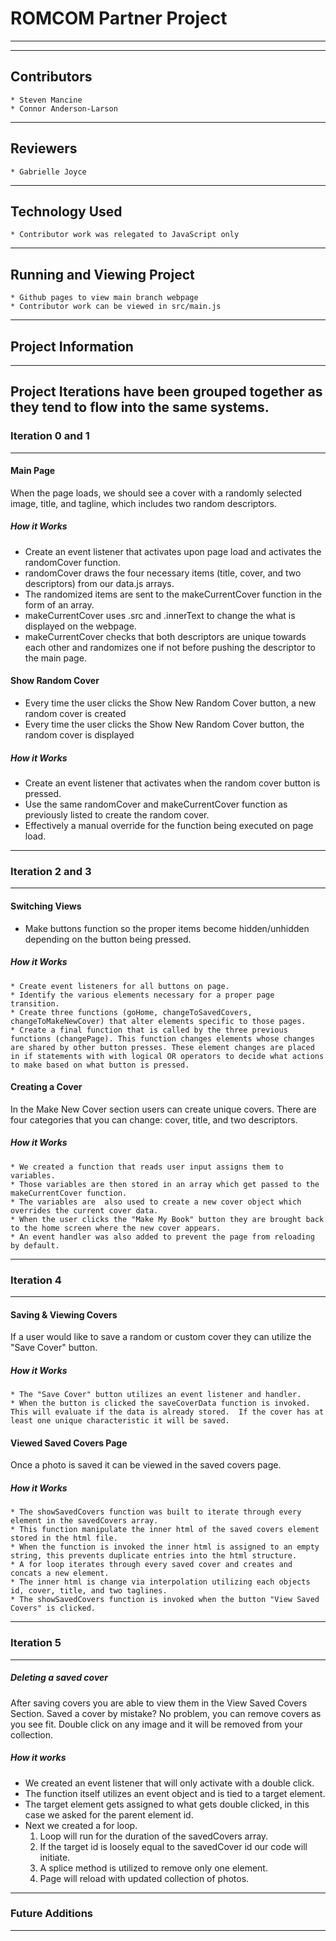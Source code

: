 # ROMCOM Partner Project #
---
---

## Contributors ##  
	* Steven Mancine  
	* Connor Anderson-Larson  
---

## Reviewers ##
	* Gabrielle Joyce
---

## Technology Used ##
	* Contributor work was relegated to JavaScript only
---

## Running and Viewing Project ##
	* Github pages to view main branch webpage
	* Contributor work can be viewed in src/main.js
---

## Project Information ##
---
Project Iterations have been grouped together as they tend to flow into the same systems.
---
### Iteration 0 and 1 ###
---
#### Main Page ####
When the page loads, we should see a cover with a randomly selected image, title, and tagline, which includes two random descriptors.
##### How it Works #####
  * Create an event listener that activates upon page load and activates the randomCover function.
  * randomCover draws the four necessary items (title, cover, and two descriptors) from our data.js arrays.
  * The randomized items are sent to the makeCurrentCover function in the form of an array.
  * makeCurrentCover uses .src and .innerText to change the what is displayed on the webpage.
  * makeCurrentCover checks that both descriptors are unique towards each other and randomizes one if not before pushing the descriptor to the main page.

#### Show Random Cover ####
  * Every time the user clicks the Show New Random Cover button, a new random cover is created
  * Every time the user clicks the Show New Random Cover button, the random cover is displayed
##### How it Works #####
  * Create an event listener that activates when the random cover button is pressed.
  * Use the same randomCover and makeCurrentCover function as previously listed to create the random cover.
  * Effectively a manual override for the function being executed on page load.

---  
### Iteration 2 and 3 ###
---
#### Switching Views ####
  * Make buttons function so the proper items become hidden/unhidden depending on the button being pressed.
##### How it Works #####
	* Create event listeners for all buttons on page.
	* Identify the various elements necessary for a proper page transition.
	* Create three functions (goHome, changeToSavedCovers, changeToMakeNewCover) that alter elements specific to those pages.
	* Create a final function that is called by the three previous functions (changePage). This function changes elements whose changes are shared by other button presses. These element changes are placed in if statements with with logical OR operators to decide what actions to make based on what button is pressed.


#### Creating a Cover ####
In the Make New Cover section users can create unique covers. There are four categories that you can change: cover, title, and two descriptors.
##### How it Works #####
	* We created a function that reads user input assigns them to variables.
	* Those variables are then stored in an array which get passed to the makeCurrentCover function.
	* The variables are  also used to create a new cover object which overrides the current cover data.
	* When the user clicks the "Make My Book" button they are brought back to the home screen where the new cover appears.
	* An event handler was also added to prevent the page from reloading by default.

---
### Iteration 4 ###
---
#### Saving & Viewing Covers ####
If a user would like to save a random or custom cover they can utilize the "Save Cover" button.  
##### How it Works #####
	* The "Save Cover" button utilizes an event listener and handler.
	* When the button is clicked the saveCoverData function is invoked. This will evaluate if the data is already stored.  If the cover has at least one unique characteristic it will be saved.
#### Viewed Saved Covers Page ####
Once a photo is saved it can be viewed in the saved covers page.
##### How it Works #####
	* The showSavedCovers function was built to iterate through every element in the savedCovers array.
	* This function manipulate the inner html of the saved covers element stored in the html file.
	* When the function is invoked the inner html is assigned to an empty string, this prevents duplicate entries into the html structure.
	* A for loop iterates through every saved cover and creates and concats a new element.
	* The inner html is change via interpolation utilizing each objects id, cover, title, and two taglines.  
	* The showSavedCovers function is invoked when the button "View Saved Covers" is clicked.

---
### Iteration 5 ###

---
##### Deleting a saved cover #####
After saving covers you are able to view them in the View Saved Covers Section. Saved a cover by mistake? No problem, you can remove covers as you see fit.  Double click on any image and it will be removed from your collection.  
##### How it works #####
  * We created an event listener that will only activate with a double click.
  * The function itself utilizes an event object and is tied to a target element.
  * The target element gets assigned to what gets double clicked, in this case we asked for the parent element id.
  * Next we created a for loop.
    1. Loop will run for the duration of the savedCovers array.
    2. If the target id is loosely equal to the savedCover id our code will initiate.
    3. A splice method is utilized to remove only one element.
    4. Page will reload with updated collection of photos.

---
### Future Additions ###
---
